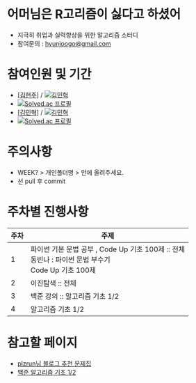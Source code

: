 # 어머님은 R고리즘이 싫다고 하셨어

- 지극히 취업과 실력향상을 위한 알고리즘 스터디
- 참여문의 : hyunjoogo@gmail.com

# 참여인원 및 기간

- [[김현주]](https://github.com/hyunjoogo) / [![김민혁](http://mazassumnida.wtf/api/mini/generate_badge?boj=kiusama)](https://solved.ac/kiusama)
- [![Solved.ac
프로필](http://mazassumnida.wtf/api/v2/generate_badge?boj=kiusama)](https://solved.ac/kiusama)
- [[김민혁]](https://github.com/Miintoo) / [![김민혁](http://mazassumnida.wtf/api/mini/generate_badge?boj=xpeed96)](https://solved.ac/xpeed96)
- [![Solved.ac
프로필](http://mazassumnida.wtf/api/v2/generate_badge?boj=xpeed96)](https://solved.ac/xpeed96)

# 주의사항

- WEEK? > 개인폴더명 > 안에 올려주세요.
- 선 pull 후 commit

# 주차별 진행사항
| 주차 | 주제 |
| --- | --- |
| 1 | 파이썬 기본 문법 공부 , Code Up 기초 100제 :: 전체<br/>동빈나 : 파이썬 문법 부수기<br/>Code Up 기초 100제 |
| 2 | 이진탐색 :: 전체 |
| 3 | 백준 강의 :: 알고리즘 기초 1/2 |
| 4 | 알고리즘 기초 1/2 |

# 참고할 페이지

- [plzrun님 블로그 추천 문제집](https://github.com/hyunjoogo/Rgorithm/blob/main/%EB%AD%98%EC%A2%8B%EC%95%84%ED%95%A0%EC%A7%80%EB%AA%B0%EB%9D%BC%EC%84%9C%EC%A4%80%EB%B9%84%ED%96%88%EC%96%B4/plzrun.html)
- [백준 알고리즘 기초 1/2](https://code.plus/course/41)
